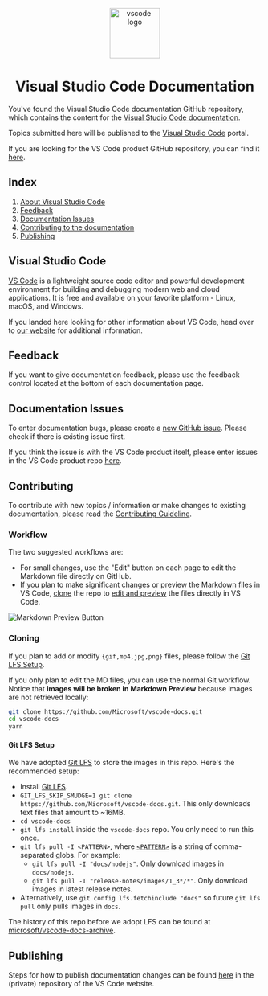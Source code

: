 <p align="center">
  <img alt="vscode logo" src="https://upload.wikimedia.org/wikipedia/commons/thumb/2/2d/Visual_Studio_Code_1.18_icon.svg/1200px-Visual_Studio_Code_1.18_icon.svg.png" width="100px" />
  <h1 align="center">Visual Studio Code Documentation</h1>
</p>

You've found the Visual Studio Code documentation GitHub repository, which contains the content for the [Visual Studio Code documentation](https://code.visualstudio.com/docs).

Topics submitted here will be published to the [Visual Studio Code](https://code.visualstudio.com) portal.

If you are looking for the VS Code product GitHub repository, you can find it [here](https://github.com/Microsoft/vscode).

## Index

1. [About Visual Studio Code](#visual-studio-code)
2. [Feedback](#feedback)
3. [Documentation Issues](#documentation-issues)
4. [Contributing to the documentation](#contributing)
5. [Publishing](#publishing)

## Visual Studio Code

[VS Code](https://code.visualstudio.com/) is a lightweight source code editor and powerful development environment for building and debugging modern web and cloud applications. It is free and available on your favorite platform - Linux, macOS, and Windows.

If you landed here looking for other information about VS Code, head over to [our website](https://code.visualstudio.com) for additional information.

## Feedback

If you want to give documentation feedback, please use the feedback control located at the bottom of each documentation page.

## Documentation Issues

To enter documentation bugs, please create a [new GitHub issue](https://github.com/Microsoft/vscode-docs/issues). Please check if there is existing issue first.

If you think the issue is with the VS Code product itself, please enter issues in the VS Code product repo [here](https://github.com/Microsoft/vscode/issues).

## Contributing

To contribute with new topics / information or make changes to existing documentation, please read the [Contributing Guideline](./CONTRIBUTING.md#contributing).

### Workflow

The two suggested workflows are:

- For small changes, use the "Edit" button on each page to edit the Markdown file directly on GitHub.
- If you plan to make significant changes or preview the Markdown files in VS Code, [clone](#cloning) the repo to [edit and preview](https://code.visualstudio.com/docs/languages/markdown) the files directly in VS Code.

![Markdown Preview Button](images/MDPreviewButton.png)

### Cloning

If you plan to add or modify `{gif,mp4,jpg,png}` files, please follow the [Git LFS Setup](#git-lfs-setup).

If you only plan to edit the MD files, you can use the normal Git workflow. Notice that **images will be broken in Markdown Preview** because images are not retrieved locally:

```bash
git clone https://github.com/Microsoft/vscode-docs.git
cd vscode-docs
yarn
```

#### Git LFS Setup

We have adopted [Git LFS](https://git-lfs.github.com/) to store the images in this repo. Here's the recommended setup:

- Install [Git LFS](https://git-lfs.github.com/).
- `GIT_LFS_SKIP_SMUDGE=1 git clone https://github.com/Microsoft/vscode-docs.git`. This only downloads text files that amount to ~16MB.
- `cd vscode-docs`
- `git lfs install` inside the `vscode-docs` repo. You only need to run this once.
- `git lfs pull -I <PATTERN>`, where [`<PATTERN>`](https://github.com/git-lfs/git-lfs/blob/master/docs/man/git-lfs-fetch.1.ronn#include-and-exclude) is a string of comma-separated globs. For example:
    - `git lfs pull -I "docs/nodejs"`. Only download images in `docs/nodejs`.
    - `git lfs pull -I "release-notes/images/1_3*/*"`. Only download images in latest release notes.
- Alternatively, use `git config lfs.fetchinclude "docs"` so future `git lfs pull` only pulls images in `docs`.

The history of this repo before we adopt LFS can be found at [microsoft/vscode-docs-archive](https://github.com/Microsoft/vscode-docs-archive).

## Publishing

Steps for how to publish documentation changes can be found [here](https://github.com/Microsoft/vscode-website#publishing-a-documentation-change) in the (private) repository of the VS Code website.

